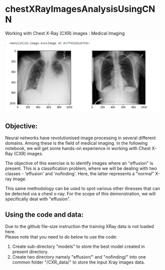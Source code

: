 # chestXRayImagesAnalysisUsingCNN
Working with Chest X-Ray (CXR) images : Medical Imaging

![alt text](https://github.com/Ashutosh27ind/chestXRayImagesAnalysisUsingCNN/blob/main/chestxray.PNG?raw=true)

## Objective:
Neural networks have revolutionised image processing in several different domains. Among these is the field of medical imaging. In the following notebook, we will get some hands-on experience in working with Chest X-Ray (CXR) images.  

The objective of this exercise is to identify images where an "effusion" is present. This is a classification problem, where we will be dealing with two classes - 'effusion' and 'nofinding'. Here, the latter represents a "normal" X-ray image.  

This same methodology can be used to spot various other illnesses that can be detected via a chest x-ray. For the scope of this demonstration, we will specifically deal with "effusion".  

## Using the code and data:
Due to the github file-size instruction the training XRay data is not loaded here.  
Please note that you need to do below to use the code:  
1. Create sub-directory "models" to store the best model created in present directory.  
2. Create two directory namely "effusion/" and "nofinding/" into one common folder "/CXR_data/" to store the input Xray images data.  
